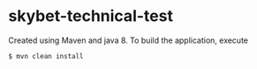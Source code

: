 # skybet-technical-test

Created using Maven and java 8. To build the application, execute

` $ mvn clean install `
